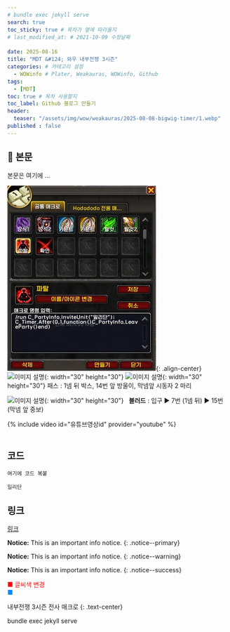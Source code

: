 ```yaml
---
# bundle exec jekyll serve
search: true
toc_sticky: true # 목차가 옆에 따라올지
# last_modified_at: # 2021-10-09 수정날짜

date: 2025-08-16
title: "MDT &#124; 와우 내부전쟁 3시즌"
categories: # 카테고리 설정
  - WOWinfo # Plater, Weakauras, WOWinfo, Github
tags:
  - [MDT]
toc: true # 목차 사용할지
toc_label: Github 블로그 만들기
header:
  teaser: "/assets/img/wow/weakauras/2025-08-08-bigwig-timer/1.webp"
published : false
---
```


## 🦥 본문
본문은 여기에 ...

![이미지 설명](/assets/img/wow/wowdata/partyleave/1.webp){: .align-center}
![이미지 설명](https://wow.zamimg.com/images/wow/icons/large/spell_nature_bloodlust.jpg){: width="30" height="30"} <!--블러드-->
![이미지 설명](https://wow.zamimg.com/images/wow/icons/large/ability_ambush.jpg){: width="30" height="30"} 패스 : 1넴 뒤 박스, 14번 앞 방울이, 막넴앞 시동자 2 마리 

![이미지 설명](https://wow.zamimg.com/images/wow/icons/large/spell_nature_bloodlust.jpg){: width="30" height="30"} 
&nbsp;&nbsp;**블러드** : 입구 ▶ 7번 (1넴 뒤) ▶ 15번 (막넴 앞 중보)

{% include video id="유튜브영상id" provider="youtube" %}
<br>
<br>

## 코드
```  
여기에 코드 복붙
```  

`일리단` <!--글자강조-->

## 링크
[링크](https://community.algolia.com/jekyll-algolia/options.html)


**Notice:** This is an important info notice.
{: .notice--primary}  

**Notice:** This is an important info notice.
{: .notice--warning}  


**Notice:** This is an important info notice.
{: .notice--success}  

<span style="color:red"> ■ 글씨색 변경 </span>  
<span style="color:#0b89ff">■ </span>

내부전쟁 3시즌 전사 매크로
{: .text-center}

bundle exec jekyll serve <!--vsc에서 로컬 테스트-->